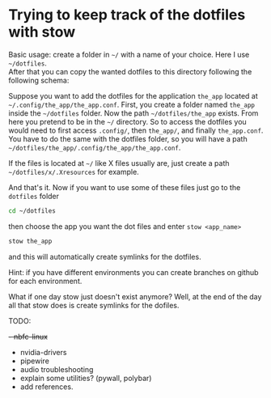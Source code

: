 # Trying to keep track of the dotfiles with stow

Basic usage: create a folder in `~/` with a name of your choice. Here I use `~/dotfiles`.  
After that you can copy the wanted dotfiles to this directory following the following schema:

Suppose you want to add the dotfiles for the application `the_app` located at `~/.config/the_app/the_app.conf`. First, you create a folder named `the_app` inside the `~/dotfiles` folder. Now the path `~/dotfiles/the_app` exists. From here you pretend to be in the `~/` directory. So to access the dotfiles you would need to first access `.config/`, then `the_app/`, and finally `the_app.conf`. You have to do the same with the dotfiles folder, so you will have a path `~/dotfiles/the_app/.config/the_app/the_app.conf`.

If the files is located at `~/` like X files usually are, just create a path `~/dotfiles/x/.Xresources` for example.

And that's it. Now if you want to use some of these files just go to the `dotfiles` folder

```bash
cd ~/dotfiles
```

then choose the app you want the dot files and enter `stow <app_name>`

```bash
stow the_app
```

and this will automatically create symlinks for the dotfiles.

Hint: if you have different environments you can create branches on github for each environment.

What if one day stow just doesn't exist anymore? Well, at the end of the day all that stow does is create symlinks for the dofiles.

TODO:

<s>- nbfc-linux </s>

- nvidia-drivers
- pipewire
- audio troubleshooting
- explain some utilities? (pywall, polybar)
- add references.
